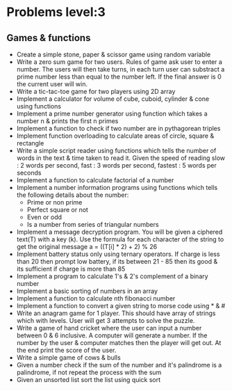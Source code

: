 # Problems level:3
## Games & functions

- Create a simple stone, paper & scissor game using random variable
- Write a zero sum game for two users. Rules of game ask user to enter a number. The users will then take turns, in each turn user can substract a prime number less than equal to the number left. If the final answer is 0 the current user will win.
- Write a tic-tac-toe game for two players using 2D array
- Implement a calculator for volume of cube, cuboid, cylinder & cone using functions
- Implement a prime number generator using function which takes a number n & prints the first n primes
- Implement a function to check if two number are in pythagorean triples
- Implement function overloading to calculate areas of circle, square & rectangle
- Write a simple script reader using functions which tells the number of words in the text & time taken to read it.
    Given the speed of reading slow : 2 words per second, fast : 3 words per second, fastest : 5 words per seconds
- Implement a function to calculate factorial of a number
- Implement a number information programs using functions which tells the following details about the number:
    - Prime or non prime
    - Perfect square or not
    - Even or odd
    - Is a number from series of triangular numbers
- Implement a message decryption program. You will be given a ciphered text(T) with a key (k). Use the formula for each character of the string to get the original message
    a = ((T[i] * 2) + 2) % 26
- Implement battery status only using ternary operators. If charge is less than 20 then prompt low battery, if its between 21 - 85 then its good & its sufficient if charge is more than 85
- Implement a program to calculate 1's & 2's complement of a binary number
- Implement a basic sorting of numbers in an array
- Implement a function to calculate nth fibonacci number
- Implement a function to convert a given string to morse code using * & #
- Write an anagram game for 1 player. This should have array of strings which with levels. User will get 3 attempts to solve the puzzle.
- Write a game of hand cricket where the user can input a number between 0 & 6 inclusive. A computer will generate a number. If the number by the user & computer matches then the player will get out. At the end print the score of the user.
- Write a simple game of cows & bulls
- Given a number check if the sum of the number and it's palindrome is a palindrome, if not repeat the process with the sum
- Given an unsorted list sort the list using quick sort
